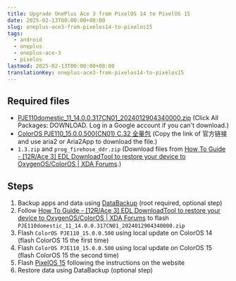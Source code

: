 ```yaml
---
title: Upgrade OnePlus Ace 3 from PixelOS 14 to PixelOS 15
date: 2025-02-13T00:00:00+08:00
slug: oneplus-ace3-from-pixelos14-to-pixelos15
tags:
  - android
  - oneplus
  - oneplus-ace-3
  - pixelos
lastmod: 2025-02-13T00:00:00+08:00
translationKey: oneplus-ace3-from-pixelos14-to-pixelos15
---
```


## Required files

- [PJE110domestic_11_14.0.0.317CN01_2024012904340000.zip](https://droidwin.com/download-oneplus-12r-ace-3-edl-unbrick-firmware-rom/) (Click All Packages: DOWNLOAD. Log in a Google account if you can't download.)
- [ColorOS PJE110_15.0.0.500(CN01) C.32 全量包](https://yun.daxiaamu.com/OnePlus_Roms/%E4%B8%80%E5%8A%A0OnePlus%20ACE%203/ColorOS%20PJE110_15.0.0.500(CN01)%20C.32/) (Copy the link of 官方链接 and use aria2 or Aria2App to download the file.)
- `1.3.zip` and `prog_firehose_ddr.zip` (Download files from [How To Guide - [12R/Ace 3] EDL DownloadTool to restore your device to OxygenOS/ColorOS | XDA Forums](https://xdaforums.com/t/12r-ace-3-edl-downloadtool-to-restore-your-device-to-oxygenos-coloros.4654245/).)

## Steps

1. Backup apps and data using [DataBackup](https://github.com/XayahSuSuSu/Android-DataBackup) (root required, optional step)
2. Follow [How To Guide - [12R/Ace 3] EDL DownloadTool to restore your device to OxygenOS/ColorOS | XDA Forums](https://xdaforums.com/t/12r-ace-3-edl-downloadtool-to-restore-your-device-to-oxygenos-coloros.4654245/) to flash `PJE110domestic_11_14.0.0.317CN01_2024012904340000.zip`
3. Flash `ColorOS PJE110_15.0.0.500` using local update on ColorOS 14 (flash ColorOS 15 the first time)
4. Flash `ColorOS PJE110_15.0.0.500` using local update on ColorOS 15 (flash ColorOS 15 the second time)
5. Flash [PixelOS 15](https://pixelos.net/download/aston) following the instructions on the website
6. Restore data using DataBackup (optional step)